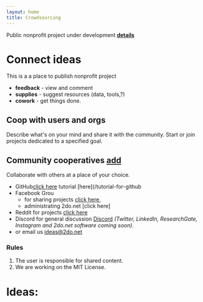 ```yaml
---
layout: home
title: Crowdsourcing
---
```


Public nonprofit project under development **[details](/2020/06/27/2do.net)**

# Connect ideas
This is a a place to publish nonprofit project
* **feedback** - view and comment
* **supplies** - suggest resources (data, tools,?)
* **cowork** - get things done.

## Coop with users and orgs
Describe what's on your mind and share it with the community.
Start or join projects dedicated to a specified goal. 


## Community cooperatives [add](/add) 
Collaborate with others at a place of your choice. 
* GitHub[click here](https://github.com/2donet) tutorial [here](/tutorial-for-github
* Facebook Grou
    * for sharing projects [click here](https://www.facebook.com/groups/2donet), 
    * administrating 2do.net [click here]
* Reddit for projects [click here](https://www.reddit.com/r/2donet) 
* Discord for general discussion [Discord](https://discord.gg/sYPgWPa) *(Twitter, LinkedIn, ResearchGate, Instagram and 2do.net software coming soon)*.
* or email us ideas@2do.net

### Rules
1. The user is responsible for shared content.
2. We are working on the MIT License.

### 

# Ideas:

